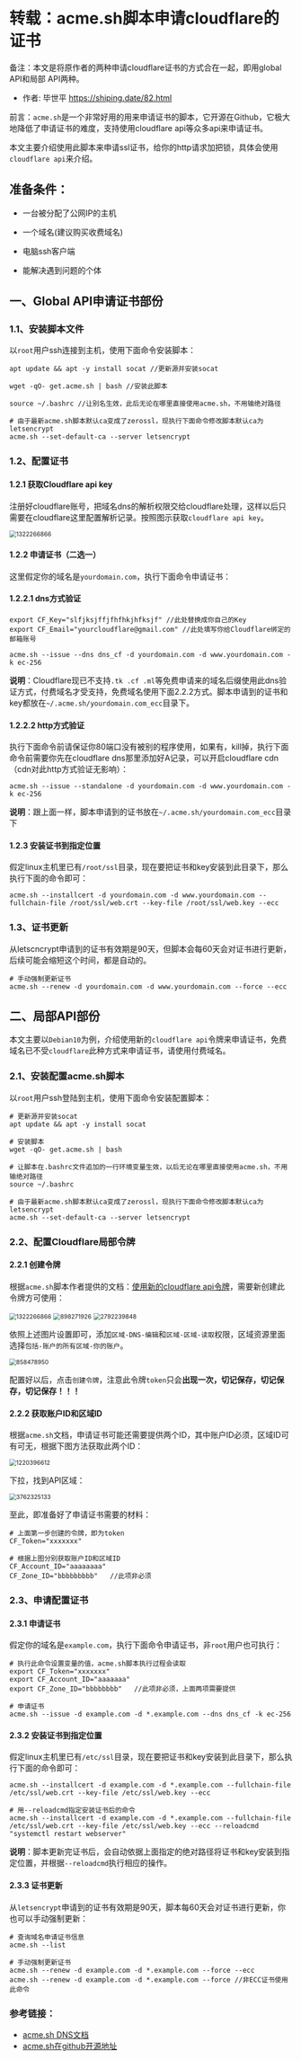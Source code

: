 # 转载：acme.sh脚本申请cloudflare的证书

备注：本文是将原作者的两种申请cloudflare证书的方式合在一起，即用global API和局部 API两种。 

- 作者: 毕世平 https://shiping.date/82.html 

前言：`acme.sh`是一个非常好用的用来申请证书的脚本，它开源在Github，它极大地降低了申请证书的难度，支持使用cloudflare api等众多api来申请证书。

本文主要介绍使用此脚本来申请ssl证书，给你的http请求加把锁，具体会使用`cloudflare api`来介绍。

## 准备条件：

- 一台被分配了公网IP的主机

- 一个域名(建议购买收费域名)

- 电脑ssh客户端

- 能解决遇到问题的个体

  

  

## 一、Global API申请证书部份



### 1.1、安装脚本文件

以`root`用户ssh连接到主机，使用下面命令安装脚本：

```
apt update && apt -y install socat //更新源并安装socat

wget -qO- get.acme.sh | bash //安装此脚本

source ~/.bashrc //让别名生效，此后无论在哪里直接使用acme.sh，不用输绝对路径

# 由于最新acme.sh脚本默认ca变成了zerossl，现执行下面命令修改脚本默认ca为letsencrypt
acme.sh --set-default-ca --server letsencrypt
```

### 1.2、配置证书

#### 1.2.1 获取Cloudflare api key

注册好cloudflare账号，把域名dns的解析权限交给cloudflare处理，这样以后只需要在cloudflare这里配置解析记录。按照图示获取`cloudflare api key`。

<img src="./acme.sh%E8%84%9A%E6%9C%AC%E4%BD%BF%E7%94%A8%E6%96%B0cloudflare%20api%E4%BB%A4%E7%89%8C%E7%94%B3%E8%AF%B7%E8%AF%81%E4%B9%A6.assets/1322266866-1471291.png" alt="1322266866" style="zoom:75%;" />

#### 1.2.2 申请证书（二选一）

这里假定你的域名是`yourdomain.com`，执行下面命令申请证书：

#### 1.2.2.1 dns方式验证

```
export CF_Key="slfjksjffjfhfhkjhfksjf" //此处替换成你自己的Key
export CF_Email="yourcloudflare@gmail.com" //此处填写你给Cloudflare绑定的邮箱账号

acme.sh --issue --dns dns_cf -d yourdomain.com -d www.yourdomain.com -k ec-256
```

**说明**：Cloudflare现已不支持`.tk .cf .ml`等免费申请来的域名后缀使用此dns验证方式，付费域名才受支持，免费域名使用下面2.2.2方式。脚本申请到的证书和key都放在`~/.acme.sh/yourdomain.com_ecc`目录下。

#### 1.2.2.2 http方式验证

执行下面命令前请保证你80端口没有被别的程序使用，如果有，kill掉，执行下面命令前需要你先在cloudflare dns那里添加好A记录，可以开启cloudflare cdn（cdn对此http方式验证无影响）：

```
acme.sh --issue --standalone -d yourdomain.com -d www.yourdomain.com -k ec-256
```

**说明**：跟上面一样，脚本申请到的证书放在`~/.acme.sh/yourdomain.com_ecc`目录下

#### 1.2.3 安装证书到指定位置

假定linux主机里已有`/root/ssl`目录，现在要把证书和key安装到此目录下，那么执行下面的命令即可：

```
acme.sh --installcert -d yourdomain.com -d www.yourdomain.com --fullchain-file /root/ssl/web.crt --key-file /root/ssl/web.key --ecc
```

### 1.3、证书更新

从letscncrypt申请到的证书有效期是90天，但脚本会每60天会对证书进行更新，后续可能会缩短这个时间，都是自动的。

```
# 手动强制更新证书
acme.sh --renew -d yourdomain.com -d www.yourdomain.com --force --ecc
```



## 二、局部API部份



本文主要以`Debian10`为例，介绍使用新的`cloudflare api`令牌来申请证书，免费域名已不受`cloudflare`此种方式来申请证书，请使用付费域名。

### 2.1、安装配置acme.sh脚本

以`root`用户ssh登陆到主机，使用下面命令安装配置脚本：

```
# 更新源并安装socat
apt update && apt -y install socat

# 安装脚本
wget -qO- get.acme.sh | bash

# 让脚本在.bashrc文件追加的一行环境变量生效，以后无论在哪里直接使用acme.sh，不用输绝对路径
source ~/.bashrc

# 由于最新acme.sh脚本默认ca变成了zerossl，现执行下面命令修改脚本默认ca为letsencrypt
acme.sh --set-default-ca --server letsencrypt
```

### 2.2、配置Cloudflare局部令牌

#### 2.2.1 创建令牌

根据`acme.sh`脚本作者提供的文档：[使用新的cloudflare api令牌](https://github.com/acmesh-official/acme.sh/wiki/dnsapi#using-the-new-cloudflare-api-token-you-will-get-this-after-normal-login-and--scroll-down-on-dashboard-and-copy-credentials)，需要新创建此令牌方可使用：

<img src="./acme.sh%E8%84%9A%E6%9C%AC%E4%BD%BF%E7%94%A8%E6%96%B0cloudflare%20api%E4%BB%A4%E7%89%8C%E7%94%B3%E8%AF%B7%E8%AF%81%E4%B9%A6.assets/1322266866-1470813.png" alt="1322266866" style="zoom:75%;" />

<img src="./acme.sh%E8%84%9A%E6%9C%AC%E4%BD%BF%E7%94%A8%E6%96%B0cloudflare%20api%E4%BB%A4%E7%89%8C%E7%94%B3%E8%AF%B7%E8%AF%81%E4%B9%A6.assets/898271926.png" alt="898271926" style="zoom:75%;" />

<img src="./acme.sh%E8%84%9A%E6%9C%AC%E4%BD%BF%E7%94%A8%E6%96%B0cloudflare%20api%E4%BB%A4%E7%89%8C%E7%94%B3%E8%AF%B7%E8%AF%81%E4%B9%A6.assets/2792239848.png" alt="2792239848" style="zoom:75%;" />

依照上述图片设置即可，添加`区域-DNS-编辑`和`区域-区域-读取`权限，区域资源里面选择`包括-账户的所有区域-你的账户`。

<img src="./acme.sh%E8%84%9A%E6%9C%AC%E4%BD%BF%E7%94%A8%E6%96%B0cloudflare%20api%E4%BB%A4%E7%89%8C%E7%94%B3%E8%AF%B7%E8%AF%81%E4%B9%A6.assets/858478950.png" alt="858478950" style="zoom:75%;" />

配置好以后，点击`创建令牌`，注意此令牌`token`只会**出现一次，切记保存，切记保存，切记保存！！！**

#### 2.2.2 获取账户ID和区域ID

根据`acme.sh`文档，申请证书可能还需要提供两个ID，其中账户ID必须，区域ID可有可无，根据下图方法获取此两个ID：

<img src="./acme.sh%E8%84%9A%E6%9C%AC%E4%BD%BF%E7%94%A8%E6%96%B0cloudflare%20api%E4%BB%A4%E7%89%8C%E7%94%B3%E8%AF%B7%E8%AF%81%E4%B9%A6.assets/1220396612.png" alt="1220396612" style="zoom:75%;" />

下拉，找到API区域：

<img src="./acme.sh%E8%84%9A%E6%9C%AC%E4%BD%BF%E7%94%A8%E6%96%B0cloudflare%20api%E4%BB%A4%E7%89%8C%E7%94%B3%E8%AF%B7%E8%AF%81%E4%B9%A6.assets/3762325133.png" alt="3762325133" style="zoom:75%;" />

至此，即准备好了申请证书需要的材料：

```
# 上面第一步创建的令牌，即为token
CF_Token="xxxxxxx"

# 根据上图分别获取账户ID和区域ID
CF_Account_ID="aaaaaaaa"
CF_Zone_ID="bbbbbbbbb"   //此项非必须
```

### 2.3、申请配置证书

#### 2.3.1 申请证书

假定你的域名是`example.com`，执行下面命令申请证书，非`root`用户也可执行：

```
# 执行此命令设置变量的值，acme.sh脚本执行过程会读取
export CF_Token="xxxxxxx"
export CF_Account_ID="aaaaaaa"
export CF_Zone_ID="bbbbbbbb"   //此项非必须，上面两项需要提供

# 申请证书
acme.sh --issue -d example.com -d *.example.com --dns dns_cf -k ec-256
```

#### 2.3.2 安装证书到指定位置

假定linux主机里已有`/etc/ssl`目录，现在要把证书和key安装到此目录下，那么执行下面的命令即可：

```
acme.sh --installcert -d example.com -d *.example.com --fullchain-file /etc/ssl/web.crt --key-file /etc/ssl/web.key --ecc

# 用--reloadcmd指定安装证书后的命令
acme.sh --installcert -d example.com -d *.example.com --fullchain-file /etc/ssl/web.crt --key-file /etc/ssl/web.key --ecc --reloadcmd "systemctl restart webserver"
```

**说明**：脚本更新完证书后，会自动依据上面指定的绝对路径将证书和key安装到指定位置，并根据`--reloadcmd`执行相应的操作。

#### 2.3.3 证书更新

从`letsencrypt`申请到的证书有效期是90天，脚本每60天会对证书进行更新，你也可以手动强制更新：

```
# 查询域名申请证书信息
acme.sh --list

# 手动强制更新证书
acme.sh --renew -d example.com -d *.example.com --force --ecc
acme.sh --renew -d example.com -d *.example.com --force //非ECC证书使用此命令
```

### 参考链接：

- [acme.sh DNS文档](https://github.com/acmesh-official/acme.sh/wiki/dnsapi)
- [acme.sh在github开源地址](https://github.com/acmesh-official/acme.sh)